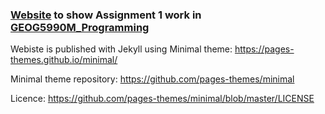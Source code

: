 ### [Website](https://hannahwh05.github.io/) to show Assignment 1 work in [GEOG5990M_Programming](https://github.com/hannahwh05/GEOG5990M_Programming)

Webiste is published with Jekyll using Minimal theme:
https://pages-themes.github.io/minimal/

Minimal theme repository: https://github.com/pages-themes/minimal

Licence: https://github.com/pages-themes/minimal/blob/master/LICENSE
